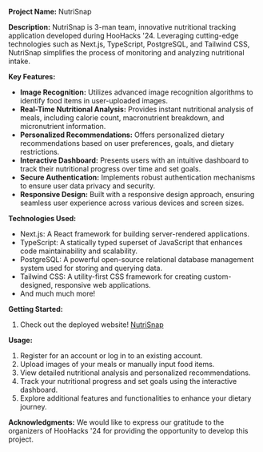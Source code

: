 **Project Name:** NutriSnap

**Description:**
NutriSnap is 3-man team, innovative nutritional tracking application developed during HooHacks '24. Leveraging cutting-edge technologies such as Next.js, TypeScript, PostgreSQL, and Tailwind CSS, NutriSnap simplifies the process of monitoring and analyzing nutritional intake.

**Key Features:**
- **Image Recognition:** Utilizes advanced image recognition algorithms to identify food items in user-uploaded images.
- **Real-Time Nutritional Analysis:** Provides instant nutritional analysis of meals, including calorie count, macronutrient breakdown, and micronutrient information.
- **Personalized Recommendations:** Offers personalized dietary recommendations based on user preferences, goals, and dietary restrictions.
- **Interactive Dashboard:** Presents users with an intuitive dashboard to track their nutritional progress over time and set goals.
- **Secure Authentication:** Implements robust authentication mechanisms to ensure user data privacy and security.
- **Responsive Design:** Built with a responsive design approach, ensuring seamless user experience across various devices and screen sizes.

**Technologies Used:**
- Next.js: A React framework for building server-rendered applications.
- TypeScript: A statically typed superset of JavaScript that enhances code maintainability and scalability.
- PostgreSQL: A powerful open-source relational database management system used for storing and querying data.
- Tailwind CSS: A utility-first CSS framework for creating custom-designed, responsive web applications.
- And much much more!

**Getting Started:**
1. Check out the deployed website! [NutriSnap](https://nutri-snap.vercel.app/)

**Usage:**
1. Register for an account or log in to an existing account.
2. Upload images of your meals or manually input food items.
3. View detailed nutritional analysis and personalized recommendations.
4. Track your nutritional progress and set goals using the interactive dashboard.
5. Explore additional features and functionalities to enhance your dietary journey.

**Acknowledgments:**
We would like to express our gratitude to the organizers of HooHacks '24 for providing the opportunity to develop this project.
